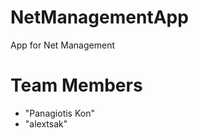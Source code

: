 # NetManagementApp
App for Net Management
# <a name="team-members"></a>Team Members
* "Panagiotis Kon"
* "alextsak"
